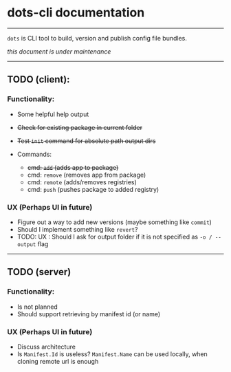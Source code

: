 # dots-cli documentation
___
`dots` is CLI tool to build, version and publish config file bundles.

_this document is under maintenance_

___
## TODO (client):
### Functionality:
- Some helpful help output
- ~~Check for existing package in current folder~~
- ~~Test `init` command for absolute path output dirs~~

- Commands:
    - ~~cmd: `add` (adds app to package)~~
    - cmd: `remove` (removes app from package)
    - cmd: `remote` (adds/removes registries)
    - cmd: `push` (pushes package to added registry)

### UX (Perhaps UI in future)
- Figure out a way to add new versions (maybe something like `commit`)
- Should I implement something like `revert`?
- TODO: UX : Should I ask for output folder if it is not specified as `-o / --output` flag

___
## TODO (server)
### Functionality:
- Is not planned
- Should support retrieving by manifest id (or name)

### UX (Perhaps UI in future)
- Discuss architecture
- Is `Manifest.Id` is useless? `Manifest.Name` can be used locally, when cloning remote url is enough